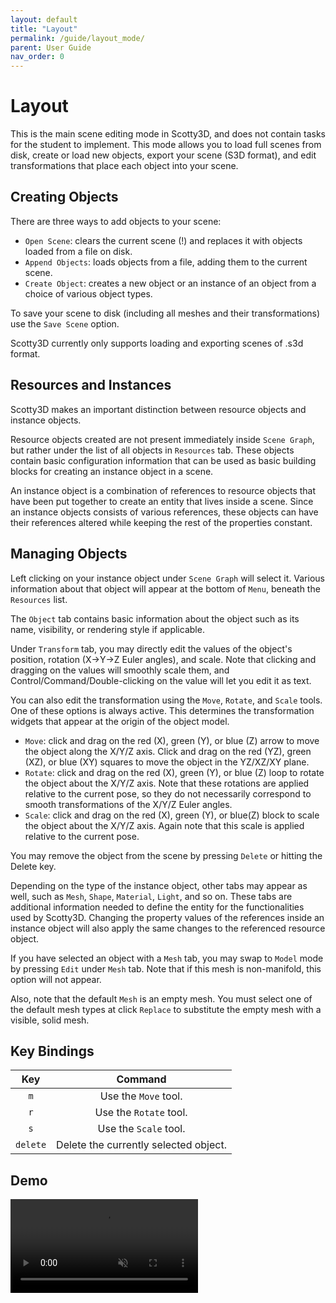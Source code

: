 ```yaml
---
layout: default
title: "Layout"
permalink: /guide/layout_mode/
parent: User Guide
nav_order: 0
---
```


# Layout

This is the main scene editing mode in Scotty3D, and does not contain tasks for the student to implement.
This mode allows you to load full scenes from disk, create or load new objects, export your scene (S3D format), and edit transformations that place each object into your scene.

## Creating Objects

There are three ways to add objects to your scene:
- `Open Scene`: clears the current scene (!) and replaces it with objects loaded from a file on disk.
- `Append Objects`: loads objects from a file, adding them to the current scene.
- `Create Object`: creates a new object or an instance of an object from a choice of various object types.

To save your scene to disk (including all meshes and their transformations) use the `Save Scene` option.

Scotty3D currently only supports loading and exporting scenes of .s3d format.

## Resources and Instances

Scotty3D makes an important distinction between resource objects and instance objects.

Resource objects created are not present immediately inside `Scene Graph`, but rather under the list of all objects in `Resources` tab.
These objects contain basic configuration information that can be used as basic building blocks for creating an instance object in a scene.

An instance object is a combination of references to resource objects that have been put together to create an entity that lives inside a scene.
Since an instance objects consists of various references, these objects can have their references altered while keeping the rest of the properties constant.

## Managing Objects

Left clicking on your instance object under `Scene Graph` will select it.
Various information about that object will appear at the bottom of `Menu`, beneath the `Resources` list.

The `Object` tab contains basic information about the object such as its name, visibility, or rendering style if applicable.

Under `Transform` tab, you may directly edit the values of the object's position, rotation (X->Y->Z Euler angles), and scale. Note that clicking and dragging on the values will smoothly scale them, and Control/Command/Double-clicking on the value will let you edit it as text.

You can also edit the transformation using the `Move`, `Rotate`, and `Scale` tools. One of these options is always active. This determines the transformation widgets that appear at the origin of the object model.
- `Move`: click and drag on the red (X), green (Y), or blue (Z) arrow to move the object along the X/Y/Z axis. Click and drag on the red (YZ), green (XZ), or blue (XY) squares to move the object in the YZ/XZ/XY plane.
- `Rotate`: click and drag on the red (X), green (Y), or blue (Z) loop to rotate the object about the X/Y/Z axis. Note that these rotations are applied relative to the current pose, so they do not necessarily correspond to smooth transformations of the X/Y/Z Euler angles.
- `Scale`: click and drag on the red (X), green (Y), or blue(Z) block to scale the object about the X/Y/Z axis. Again note that this scale is applied relative to the current pose.

You may remove the object from the scene by pressing `Delete` or hitting the Delete key.

Depending on the type of the instance object, other tabs may appear as well, such as `Mesh`, `Shape`, `Material`, `Light`, and so on. These tabs are additional information needed to define the entity for the functionalities used by Scotty3D. Changing the property values of the references inside an instance object will also apply the same changes to the referenced resource object.

If you have selected an object with a `Mesh` tab, you may swap to `Model` mode by pressing `Edit` under `Mesh` tab. Note that if this mesh is non-manifold, this option will not appear.

Also, note that the default `Mesh` is an empty mesh. You must select one of the default mesh types at click `Replace` to substitute the empty mesh with a visible, solid mesh.

## Key Bindings

| Key                   | Command                                            |
| :-------------------: | :--------------------------------------------:     |
| `m` | Use the `Move` tool. |
| `r` | Use the `Rotate` tool. |
| `s` | Use the `Scale` tool. |
| `delete` | Delete the currently selected object. |

## Demo

<video src="{{ site.baseurl }}/guide/layout_mode/layout.mp4" controls preload muted loop style="max-width: 100%; margin: 0 auto;"></video>
